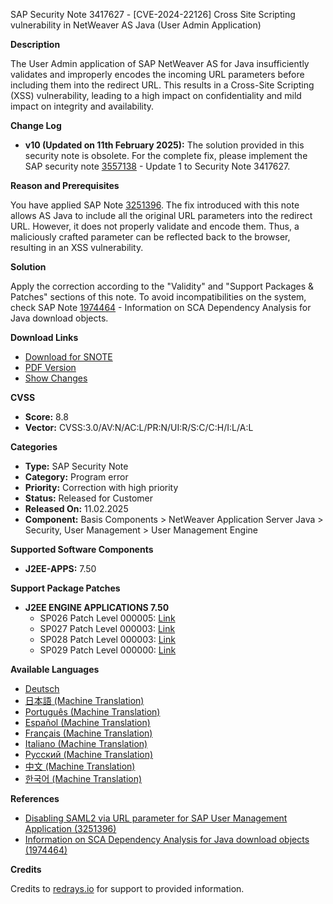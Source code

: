 SAP Security Note 3417627 - [CVE-2024-22126] Cross Site Scripting vulnerability in NetWeaver AS Java (User Admin Application)

**Description**

The User Admin application of SAP NetWeaver AS for Java insufficiently validates and improperly encodes the incoming URL parameters before including them into the redirect URL. This results in a Cross-Site Scripting (XSS) vulnerability, leading to a high impact on confidentiality and mild impact on integrity and availability.

**Change Log**

- **v10 (Updated on 11th February 2025):** The solution provided in this security note is obsolete. For the complete fix, please implement the SAP security note [3557138](https://me.sap.com/notes/3557138) - Update 1 to Security Note 3417627.

**Reason and Prerequisites**

You have applied SAP Note [3251396](https://me.sap.com/notes/3251396). The fix introduced with this note allows AS Java to include all the original URL parameters into the redirect URL. However, it does not properly validate and encode them. Thus, a maliciously crafted parameter can be reflected back to the browser, resulting in an XSS vulnerability.

**Solution**

Apply the correction according to the "Validity" and "Support Packages & Patches" sections of this note. To avoid incompatibilities on the system, check SAP Note [1974464](https://me.sap.com/notes/1974464) - Information on SCA Dependency Analysis for Java download objects.

**Download Links**

- [Download for SNOTE](https://notesdownloads.sap.com/note/0040000000163612024)
- [PDF Version](https://userapps.support.sap.com/sap/support/sfm/notes/print/0003417627?language=en-US&token=F0155299788BC0CD7123A4CCC050F92E)
- [Show Changes](https://me.sap.com/notesLatestChanges/0003417627/E/diff)

**CVSS**

- **Score:** 8.8
- **Vector:** CVSS:3.0/AV:N/AC:L/PR:N/UI:R/S:C/C:H/I:L/A:L

**Categories**

- **Type:** SAP Security Note
- **Category:** Program error
- **Priority:** Correction with high priority
- **Status:** Released for Customer
- **Released On:** 11.02.2025
- **Component:** Basis Components > NetWeaver Application Server Java > Security, User Management > User Management Engine

**Supported Software Components**

- **J2EE-APPS:** 7.50

**Support Package Patches**

- **J2EE ENGINE APPLICATIONS 7.50**
  - SP026 Patch Level 000005: [Link](https://userapps.support.sap.com/sap/support/swdc/notes?cvnr=73554900100200001504&support_package=SP026&patch_level=000005)
  - SP027 Patch Level 000003: [Link](https://userapps.support.sap.com/sap/support/swdc/notes?cvnr=73554900100200001504&support_package=SP027&patch_level=000003)
  - SP028 Patch Level 000003: [Link](https://userapps.support.sap.com/sap/support/swdc/notes?cvnr=73554900100200001504&support_package=SP028&patch_level=000003)
  - SP029 Patch Level 000000: [Link](https://userapps.support.sap.com/sap/support/swdc/notes?cvnr=73554900100200001504&support_package=SP029&patch_level=000000)

**Available Languages**

- [Deutsch](https://me.sap.com/notes/0003417627/D)
- [日本語 (Machine Translation)](https://me.sap.com/notes/0003417627/J)
- [Português (Machine Translation)](https://me.sap.com/notes/0003417627/P)
- [Español (Machine Translation)](https://me.sap.com/notes/0003417627/S)
- [Français (Machine Translation)](https://me.sap.com/notes/0003417627/F)
- [Italiano (Machine Translation)](https://me.sap.com/notes/0003417627/I)
- [Русский (Machine Translation)](https://me.sap.com/notes/0003417627/R)
- [中文 (Machine Translation)](https://me.sap.com/notes/0003417627/1)
- [한국어 (Machine Translation)](https://me.sap.com/notes/0003417627/3)

**References**

- [Disabling SAML2 via URL parameter for SAP User Management Application (3251396)](https://me.sap.com/notes/3251396)
- [Information on SCA Dependency Analysis for Java download objects (1974464)](https://me.sap.com/notes/1974464)

**Credits**

Credits to [redrays.io](https://redrays.io) for support to provided information.